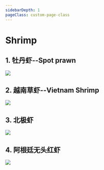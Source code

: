 ```yaml
---
sidebarDepth: 1
pageClass: custom-page-class
---
```


# Shrimp

## 1. 牡丹虾--Spot prawn 
<div class="imgb" >
 <img  src="https://yuhuawebsite.oss-cn-hongkong.aliyuncs.com/P-Sr-1.%E7%89%A1%E4%B8%B9%E8%99%BE--Spot%20prawn.jpg">
</div>

## 2. 越南草虾--Vietnam Shrimp
<div class="imgb" >
 <img  src="https://yuhuawebsite.oss-cn-hongkong.aliyuncs.com/P-Sr-2.%E8%B6%8A%E5%8D%97%E8%8D%89%E8%99%BE--Vietnam%20Shrimp.jpg">
</div>

## 3. 北极虾
<div class="imgb" >
 <img  src="https://yuhuawebsite.oss-cn-hongkong.aliyuncs.com/P-Sr-3.%E5%8C%97%E6%9E%81%E8%99%BE--Frozen%20arctic%20shrimp.jpg">
</div>

## 4. 阿根廷无头红虾
<div class="imgb" >
 <img  src="https://yuhuawebsite.oss-cn-hongkong.aliyuncs.com/P-Sr-4.%E9%98%BF%E6%A0%B9%E5%BB%B7%E6%97%A0%E5%A4%B4%E7%BA%A2%E8%99%BE--Argentine%20headless%20Prawn.jpg">
</div>
